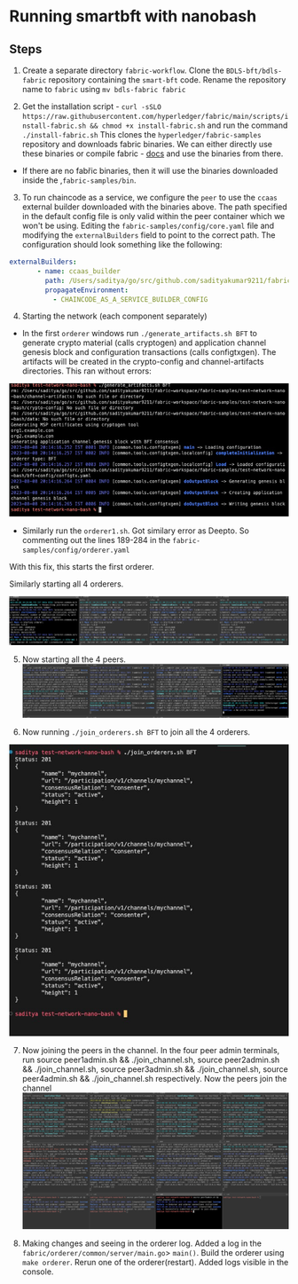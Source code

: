 # Running smartbft with nanobash

## Steps
1. Create a separate directory `fabric-workflow`. Clone the `BDLS-bft/bdls-fabric` repository containing the `smart-bft` code. Rename the repository name to `fabric` using `mv bdls-fabric fabric`

2. Get the installation script - `curl -sSLO https://raw.githubusercontent.com/hyperledger/fabric/main/scripts/install-fabric.sh && chmod +x install-fabric.sh`  and run the command `./install-fabric.sh` 
This clones the `hyperledger/fabric-samples` repository and downloads fabric binaries. We can either directly use these binaries or compile fabric -  [docs](https://hyperledger-fabric.readthedocs.io/en/latest/dev-setup/build.html) and use the binaries from there. 

- If there are no fabřic binaries, then it will use the binaries downloaded inside the ,`fabric-samples/bin`. 

3. To run chaincode as a service, we configure the `peer` to use the `ccaas` external builder downloaded with the binaries above. The path specified in the default config file is only valid within the peer container which we won't be using. Editing the `fabric-samples/config/core.yaml` file and modifying the `externalBuilders` field to point to the correct path. The configuration should look something like the following:
```yaml
externalBuilders:
       - name: ccaas_builder
         path: /Users/saditya/go/src/github.com/sadityakumar9211/fabric-workspace/fabric-samples/builders/ccaas
         propagateEnvironment:
           - CHAINCODE_AS_A_SERVICE_BUILDER_CONFIG
```

4. Starting the network (each component separately)

- In the first `orderer` windows run `./generate_artifacts.sh BFT` to generate crypto material (calls cryptogen) and application channel genesis block and configuration transactions (calls configtxgen). The artifacts will be created in the crypto-config and channel-artifacts directories.
This ran without errors:

![Alt text](images/image-smart.png)

- Similarly run the `orderer1.sh`.
Got similary error as Deepto. So commenting out the lines 189-284 in the `fabric-samples/config/orderer.yaml`

With this fix, this starts the first orderer. 

Similarly starting all 4 orderers. 

![Alt text](images/image-1-smart.png)

5. Now starting all the 4 peers.
![Alt text](images/image-2-smart.png)

6. Now running `./join_orderers.sh BFT` to join all the 4 orderers. 

![Alt text](images/image-3-smart.png)

7. Now joining the peers in the channel. In the four peer admin terminals, run source peer1admin.sh && ./join_channel.sh, source peer2admin.sh && ./join_channel.sh, source peer3admin.sh && ./join_channel.sh, source peer4admin.sh && ./join_channel.sh respectively. Now the peers join the channel
![Alt text](images/image-4-smart.png)

8. Making changes and seeing in the orderer log. Added a log in the `fabric/orderer/common/server/main.go`> `main()`. Build the orderer using `make orderer`. Rerun one of the orderer(restart). Added logs visible in the console.

